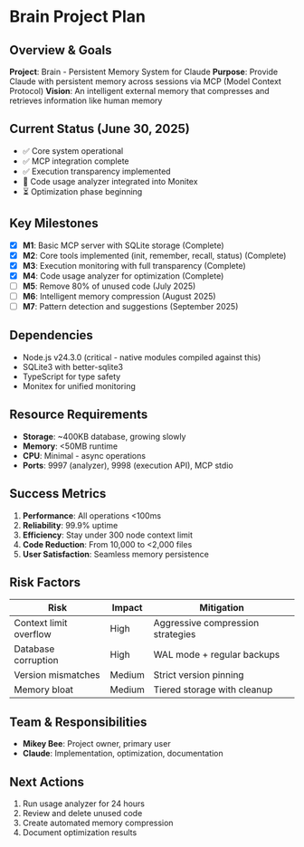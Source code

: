 # Brain Project Plan

## Overview & Goals
**Project**: Brain - Persistent Memory System for Claude
**Purpose**: Provide Claude with persistent memory across sessions via MCP (Model Context Protocol)
**Vision**: An intelligent external memory that compresses and retrieves information like human memory

## Current Status (June 30, 2025)
- ✅ Core system operational
- ✅ MCP integration complete
- ✅ Execution transparency implemented
- 🔄 Code usage analyzer integrated into Monitex
- ⏳ Optimization phase beginning

## Key Milestones
- [x] **M1**: Basic MCP server with SQLite storage (Complete)
- [x] **M2**: Core tools implemented (init, remember, recall, status) (Complete)
- [x] **M3**: Execution monitoring with full transparency (Complete)
- [x] **M4**: Code usage analyzer for optimization (Complete)
- [ ] **M5**: Remove 80% of unused code (July 2025)
- [ ] **M6**: Intelligent memory compression (August 2025)
- [ ] **M7**: Pattern detection and suggestions (September 2025)

## Dependencies
- Node.js v24.3.0 (critical - native modules compiled against this)
- SQLite3 with better-sqlite3
- TypeScript for type safety
- Monitex for unified monitoring

## Resource Requirements
- **Storage**: ~400KB database, growing slowly
- **Memory**: <50MB runtime
- **CPU**: Minimal - async operations
- **Ports**: 9997 (analyzer), 9998 (execution API), MCP stdio

## Success Metrics
1. **Performance**: All operations <100ms
2. **Reliability**: 99.9% uptime
3. **Efficiency**: Stay under 300 node context limit
4. **Code Reduction**: From 10,000 to <2,000 files
5. **User Satisfaction**: Seamless memory persistence

## Risk Factors
| Risk | Impact | Mitigation |
|------|--------|------------|
| Context limit overflow | High | Aggressive compression strategies |
| Database corruption | High | WAL mode + regular backups |
| Version mismatches | Medium | Strict version pinning |
| Memory bloat | Medium | Tiered storage with cleanup |

## Team & Responsibilities
- **Mikey Bee**: Project owner, primary user
- **Claude**: Implementation, optimization, documentation

## Next Actions
1. Run usage analyzer for 24 hours
2. Review and delete unused code
3. Create automated memory compression
4. Document optimization results
